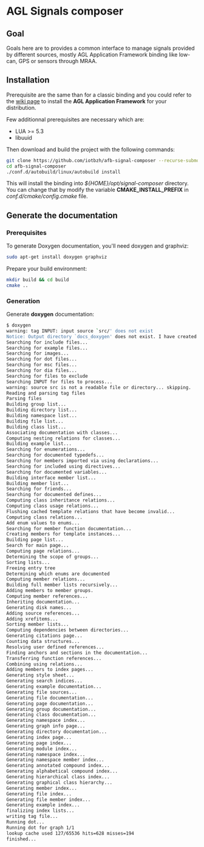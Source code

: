 # AGL Signals composer

## Goal

Goals here are to provides a common interface to manage signals provided by
different sources, mostly AGL Application Framework binding like low-can, GPS or
sensors through MRAA.

## Installation

Prerequisite are the same than for a classic binding and you could refer to the [wiki page](https://en.opensuse.org/LinuxAutomotive#AGL_Application_Framework) to install the **AGL Application Framework** for your distribution.

Few additionnal prerequisites are necessary which are:

- LUA >= 5.3
- libuuid

Then download and build the project with the following commands:

```bash
git clone https://github.com/iotbzh/afb-signal-composer --recurse-submodules
cd afb-signal-composer
./conf.d/autobuild/linux/autobuild install
```

This will install the binding into _${HOME}/opt/signal-composer_ directory. You can change that by modify the variable **CMAKE_INSTALL_PREFIX** in _conf.d/cmake/config.cmake_ file.

## Generate the documentation

### Prerequisites

To generate Doxygen documentation, you'll need doxygen and graphviz:

```bash
sudo apt-get install doxygen graphviz
```

Prepare your build environment:

```bash
mkdir build && cd build
cmake ..
```

### Generation

Generate **doxygen** documentation:

```bash
$ doxygen
warning: tag INPUT: input source `src/' does not exist
Notice: Output directory `docs_doxygen' does not exist. I have created it for you.
Searching for include files...
Searching for example files...
Searching for images...
Searching for dot files...
Searching for msc files...
Searching for dia files...
Searching for files to exclude
Searching INPUT for files to process...
warning: source src is not a readable file or directory... skipping.
Reading and parsing tag files
Parsing files
Building group list...
Building directory list...
Building namespace list...
Building file list...
Building class list...
Associating documentation with classes...
Computing nesting relations for classes...
Building example list...
Searching for enumerations...
Searching for documented typedefs...
Searching for members imported via using declarations...
Searching for included using directives...
Searching for documented variables...
Building interface member list...
Building member list...
Searching for friends...
Searching for documented defines...
Computing class inheritance relations...
Computing class usage relations...
Flushing cached template relations that have become invalid...
Computing class relations...
Add enum values to enums...
Searching for member function documentation...
Creating members for template instances...
Building page list...
Search for main page...
Computing page relations...
Determining the scope of groups...
Sorting lists...
Freeing entry tree
Determining which enums are documented
Computing member relations...
Building full member lists recursively...
Adding members to member groups.
Computing member references...
Inheriting documentation...
Generating disk names...
Adding source references...
Adding xrefitems...
Sorting member lists...
Computing dependencies between directories...
Generating citations page...
Counting data structures...
Resolving user defined references...
Finding anchors and sections in the documentation...
Transferring function references...
Combining using relations...
Adding members to index pages...
Generating style sheet...
Generating search indices...
Generating example documentation...
Generating file sources...
Generating file documentation...
Generating page documentation...
Generating group documentation...
Generating class documentation...
Generating namespace index...
Generating graph info page...
Generating directory documentation...
Generating index page...
Generating page index...
Generating module index...
Generating namespace index...
Generating namespace member index...
Generating annotated compound index...
Generating alphabetical compound index...
Generating hierarchical class index...
Generating graphical class hierarchy...
Generating member index...
Generating file index...
Generating file member index...
Generating example index...
finalizing index lists...
writing tag file...
Running dot...
Running dot for graph 1/1
lookup cache used 127/65536 hits=628 misses=194
finished...
```
